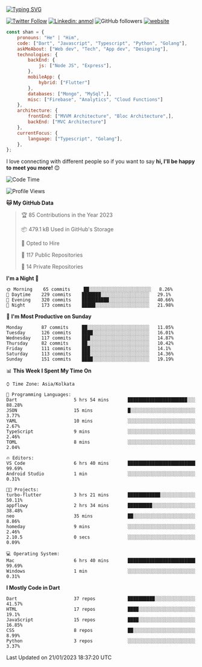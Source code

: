 [![Typing SVG](https://readme-typing-svg.herokuapp.com?lines=Hey%2C+I'm+Shan;I+am+a+Full+Stack+Developer)](https://git.io/typing-svg)

<!-- <img align='right' src="https://media.giphy.com/media/M9gbBd9nbDrOTu1Mqx/giphy.gif" width="230"> -->

[![Twitter Follow](https://img.shields.io/twitter/follow/shan__shaji?style=flat)](https://twitter.com/intent/follow?screen_name=shan__shaji)
[![Linkedin: anmol](https://img.shields.io/badge/shan-shaji?style=flat-square&logo=Linkedin&logoColor=white&link=https://www.linkedin.com/in/shan-shaji/)](https://www.linkedin.com/in/shan-shaji/)
![GitHub followers](https://img.shields.io/github/followers/shan-shaji?label=Follow&style=social)
[![website](https://img.shields.io/badge/Website-46a2f1.svg?&style=flat-square&logo=Google-Chrome&logoColor=white&link=http://shan-shaji.github.io/)](http://shan-shaji.github.io/)




```javascript
const shan = {
    pronouns: "He" | "Him",
    code: ["Dart", "Javascript", "Typescript", "Python", "Golang"],
    askMeAbout: ["Web dev", "Tech", "App dev", "Designing"],
    technologies: {
        backEnd: {
            js: ["Node JS", "Express"],
        },
        mobileApp: {
            hybrid: ["Flutter"]
        },
        databases: ["Mongo", "MySql",],
        misc: ["Firebase", "Analytics", "Cloud Functions"]
    },
    architecture: {
        frontEnd: ["MVVM Architecture", "Bloc Architecture",],
        backEnd: ["MVC Architecture"]
    },
    currentFocus: {
        language: ["Typescript", "Golang"],
    },
};
```

I love connecting with different people</b> so if you want to say <b>hi, I'll be happy to meet you more!</b> 😊</em>


<!--START_SECTION:waka-->
![Code Time](http://img.shields.io/badge/Code%20Time-1%2C685%20hrs%2010%20mins-blue)

![Profile Views](http://img.shields.io/badge/Profile%20Views-0-blue)

**🐱 My GitHub Data** 

> 🏆 85 Contributions in the Year 2023
 > 
> 📦 479.1 kB Used in GitHub's Storage 
 > 
> 💼 Opted to Hire
 > 
> 📜 117 Public Repositories 
 > 
> 🔑 14 Private Repositories  
 > 
**I'm a Night 🦉** 

```text
🌞 Morning    65 commits     ██░░░░░░░░░░░░░░░░░░░░░░░   8.26% 
🌆 Daytime    229 commits    ███████░░░░░░░░░░░░░░░░░░   29.1% 
🌃 Evening    320 commits    ██████████░░░░░░░░░░░░░░░   40.66% 
🌙 Night      173 commits    █████░░░░░░░░░░░░░░░░░░░░   21.98%

```
📅 **I'm Most Productive on Sunday** 

```text
Monday       87 commits     ██░░░░░░░░░░░░░░░░░░░░░░░   11.05% 
Tuesday      126 commits    ████░░░░░░░░░░░░░░░░░░░░░   16.01% 
Wednesday    117 commits    ███░░░░░░░░░░░░░░░░░░░░░░   14.87% 
Thursday     82 commits     ██░░░░░░░░░░░░░░░░░░░░░░░   10.42% 
Friday       111 commits    ███░░░░░░░░░░░░░░░░░░░░░░   14.1% 
Saturday     113 commits    ███░░░░░░░░░░░░░░░░░░░░░░   14.36% 
Sunday       151 commits    ████░░░░░░░░░░░░░░░░░░░░░   19.19%

```


📊 **This Week I Spent My Time On** 

```text
⌚︎ Time Zone: Asia/Kolkata

💬 Programming Languages: 
Dart                     5 hrs 54 mins       ██████████████████████░░░   88.28% 
JSON                     15 mins             █░░░░░░░░░░░░░░░░░░░░░░░░   3.77% 
YAML                     10 mins             ░░░░░░░░░░░░░░░░░░░░░░░░░   2.67% 
TypeScript               9 mins              ░░░░░░░░░░░░░░░░░░░░░░░░░   2.46% 
TOML                     8 mins              ░░░░░░░░░░░░░░░░░░░░░░░░░   2.04%

🔥 Editors: 
VS Code                  6 hrs 40 mins       █████████████████████████   99.69% 
Android Studio           1 min               ░░░░░░░░░░░░░░░░░░░░░░░░░   0.31%

🐱‍💻 Projects: 
turbo-flutter            3 hrs 21 mins       ████████████░░░░░░░░░░░░░   50.11% 
appflowy                 2 hrs 34 mins       █████████░░░░░░░░░░░░░░░░   38.48% 
neo                      35 mins             ██░░░░░░░░░░░░░░░░░░░░░░░   8.86% 
homeday                  9 mins              ░░░░░░░░░░░░░░░░░░░░░░░░░   2.46% 
2.10.5                   0 secs              ░░░░░░░░░░░░░░░░░░░░░░░░░   0.09%

💻 Operating System: 
Mac                      6 hrs 40 mins       █████████████████████████   99.69% 
Windows                  1 min               ░░░░░░░░░░░░░░░░░░░░░░░░░   0.31%

```

**I Mostly Code in Dart** 

```text
Dart                     37 repos            ██████████░░░░░░░░░░░░░░░   41.57% 
HTML                     17 repos            ████░░░░░░░░░░░░░░░░░░░░░   19.1% 
JavaScript               15 repos            ████░░░░░░░░░░░░░░░░░░░░░   16.85% 
CSS                      8 repos             ██░░░░░░░░░░░░░░░░░░░░░░░   8.99% 
Python                   3 repos             ░░░░░░░░░░░░░░░░░░░░░░░░░   3.37%

```



 Last Updated on 21/01/2023 18:37:20 UTC
<!--END_SECTION:waka-->

